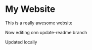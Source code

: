 # My Website

This is a really awesome website

Now editing onn update-readme branch

Updated locally